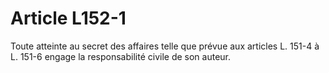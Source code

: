 # Article L152-1

Toute atteinte au secret des affaires telle que prévue aux articles L. 151-4 à L. 151-6 engage la responsabilité civile de son auteur.
